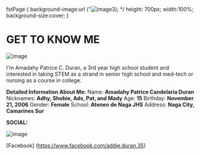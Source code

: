 fstPage { background-image:url ("![image3](https://user-images.githubusercontent.com/102704674/166429155-1c6da60b-6216-4cf0-b5aa-9883979614fc.jpg)); */ height: 700px; width:100%; background-size:cover; }
# GET TO KNOW ME

![image](https://user-images.githubusercontent.com/102704674/166186437-d271049c-bb39-4086-9988-54f0f2aff1f2.jpeg)

I'm Amadahy Patrice C. Duran, a 3rd year high school student and interested in taking STEM as a strand in senior high school and med-tech or nursing as a course in college.

**Detailed Information About Me:** 
Name: **Amadahy Patrice Candelaria Duran** 
Nicknames: **Adhy, Shobie, Ads, Pat, and Mady**
Age: **15** 
Birthday: **November 21, 2006** 
Gender: **Female** 
School: **Ateneo de Naga JHS** 
Address: **Naga City, Camarines Sur**


**SOCIAL:**

![image](https://user-images.githubusercontent.com/102704674/166186500-5a15dabb-48f7-4326-b85b-4bacb87a60ed.jpeg)

[Facebook]
(https://www.facebook.com/addie.duran.35)
